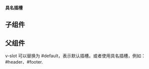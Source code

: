 **具名插槽**

## 子组件

<template>
  <div>
    <slot name="header"></slot>
    <div>主体内容</div>
    <slot name="footer"></slot>
  </div>
</template>
<script>
export default {}
</script>

## 父组件

v-slot 可以替换为 #default，表示默认插槽。或者使用具名插槽，例如：
#header、#footer.
<MySlot>
  <template v-slot:header>
    <h1>头部内容</h1>
  </template>
  <template v-slot:footer>
    <footer>底部内容</footer>
  </template>
</MySlot>